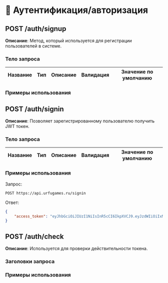 # 🔑 Аутентификация/авторизация

## POST /auth/signup

**Описание**: Метод, который используется для регистрации пользователей в системе.

### Тело запроса

Название|Тип|Описание|Валидация|Значение по умолчанию
-|-|-|-|-

### Примеры использования

## POST /auth/signin

**Описание**: Позволяет зарегистрированному пользователю получить JWT токен.

### Тело запроса

Название|Тип|Описание|Валидация|Значение по умолчанию|
-|-|-|-|-

### Примеры использования

Запрос:
```url
POST https://api.urfugames.ru/signin
```

Ответ:
```json
{
    "access_token": "eyJhbGciOiJIUzI1NiIsInR5cCI6IkpXVCJ9.eyJzdWIiOiIxMjM0NTY3ODkwIiwibmFtZSI6IkpvaG4gRG9lIiwiaWF0IjoxNTE2MjM5MDIyfQ.SflKxwRJSMeKKF2QT4fwpMeJf36POk6yJV_adQssw5c"
}
```

## POST /auth/check

**Описание**: Используется для проверки действительности токена.

### Заголовки запроса

### Примеры использования
